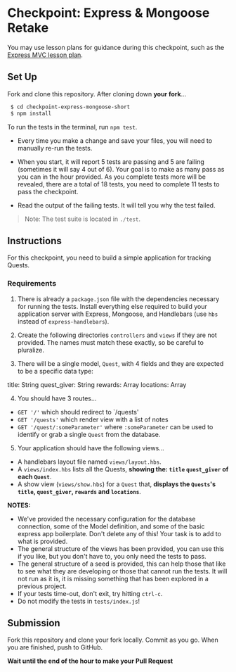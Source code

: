 # Checkpoint: Express & Mongoose Retake

You may use lesson plans for guidance during this checkpoint, such as the [Express MVC lesson plan](https://git.generalassemb.ly/ga-wdi-lessons/express-mongoose).

## Set Up

Fork and clone this repository. After cloning down **your fork**...

```bash
 $ cd checkpoint-express-mongoose-short
 $ npm install
```

To run the tests in the terminal, run `npm test`.
  - Every time you make a change and save your files, you will need to manually re-run the tests.
  - When you start, it will report 5 tests are passing and 5 are failing (sometimes it will say 4 out of  6). Your goal is to make as many pass as you can in the hour provided. As you complete tests more will be revealed, there are a total of 18 tests, you need to complete 11 tests to pass the checkpoint.

  - Read the output of the failing tests. It will tell you why the test failed.

> Note: The test suite is located in `./test`. 

## Instructions

For this checkpoint, you need to build a simple application for tracking Quests.

### Requirements

1. There is already a `package.json` file with the dependencies necessary for running the tests. Install everything else required to build your application server with Express, Mongoose, and Handlebars (use `hbs` instead of `express-handlebars`).

2. Create the following directories `controllers` and `views` if they are not provided. The names must match these exactly, so be careful to pluralize.

3. There will be a single model, `Quest`, with 4 fields and they are expected to be a specific data type: 

  title: String
  quest_giver: String
  rewards: Array
  locations: Array

4. You should have 3 routes...
  - `GET '/'` which should redirect to `/quests'
  - `GET '/quests'` which render view with a list of notes
  - `GET '/quest/:someParameter'` where `:someParameter` can be used to identify or grab a single `Quest` from the database.

5. Your application should have the following views...

  - A handlebars layout file named `views/layout.hbs`.
  - A `views/index.hbs` lists all the Quests, 
  **showing the: `title` `quest_giver` of each `Quest`**.
  - A show view (`views/show.hbs`) for a `Quest` that, 
  **displays the `Quests`'s `title`, `quest_giver`,  `rewards` and `locations`**.

**NOTES:**

* We've provided the necessary configuration for the database connection, some of the Model definition, and some of the basic express app boilerplate. Don't delete any of this! Your task is to add to what is provided.
* The general structure of the views has been provided, you can use this if you like, but you don't have to, you only need the tests to pass.
* The general structure of a seed is provided, this can help those that like to see what they are developing or those that cannot run the tests. It will not run as it is, it is missing something that has been explored in a previous project.
* If your tests time-out, don't exit, try hitting `ctrl-c`.
* Do not modify the tests in `tests/index.js`!

## Submission

Fork this repository and clone your fork locally. Commit as you go. When you are finished, push to GitHub.

**Wait until the end of the hour to make your Pull Request**
